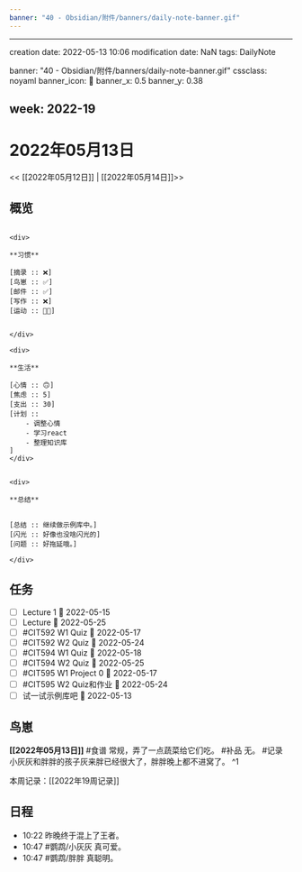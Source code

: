 ```yaml
---
banner: "40 - Obsidian/附件/banners/daily-note-banner.gif"
---
```

---
creation date: 2022-05-13 10:06
modification date: NaN
tags: DailyNote

banner: "40 - Obsidian/附件/banners/daily-note-banner.gif"
cssclass: noyaml
banner_icon: 💌
banner_x: 0.5
banner_y: 0.38

week: 2022-19
---

# 2022年05月13日

<< [[2022年05月12日]] | [[2022年05月14日]]>>


## 概览
```ad-flex

<div>

**习惯**

[摘录 :: ❌]
[鸟崽 :: ✅]
[邮件 :: ✅]
[写作 :: ❌]
[运动 :: 🥷🏻]


</div>

<div>

**生活**

[心情 :: 🙃]
[焦虑 :: 5]
[支出 :: 30]
[计划 :: 
	- 调整心情
	- 学习react
	- 整理知识库
]
</div>


<div>

**总结**


[总结 :: 继续做示例库中。]
[闪光 :: 好像也没啥闪光的]
[问题 :: 好拖延哦。]

</div>

```
## 任务
- [ ] Lecture 1 📅 2022-05-15
- [ ] Lecture 📅 2022-05-25
- [ ] #CIT592 W1 Quiz 📅 2022-05-17
- [ ] #CIT592 W2 Quiz 📅 2022-05-24
- [ ] #CIT594 W1 Quiz 📅 2022-05-18
- [ ] #CIT594 W2 Quiz 📅 2022-05-25
- [ ] #CIT595 W1 Project 0 📅 2022-05-17
- [ ] #CIT595 W2 Quiz和作业 📅 2022-05-24
- [ ] 试一试示例库吧 📅 2022-05-13
## 鸟崽
**[[2022年05月13日]]**
#食谱 常规，弄了一点蔬菜给它们吃。
#补品 无。
#记录 小灰灰和胖胖的孩子灰来胖已经很大了，胖胖晚上都不进窝了。
^1

本周记录：[[2022年19周记录]]

## 日程

- 10:22 昨晚终于混上了王者。
- 10:47 #鹦鹉/小灰灰 真可爱。
- 10:47 #鹦鹉/胖胖 真聪明。